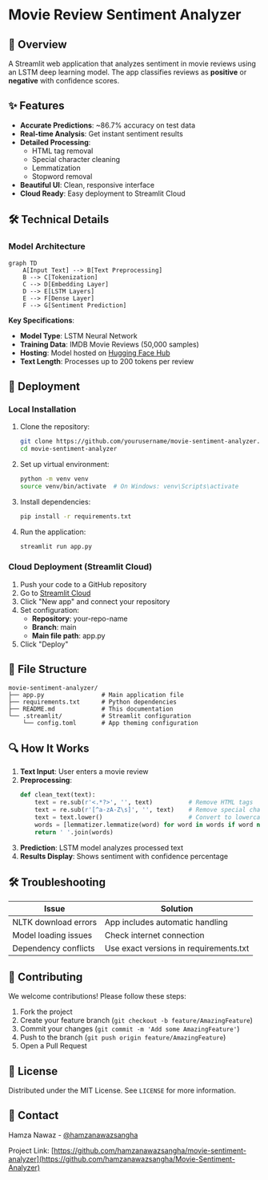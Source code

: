 # Movie Review Sentiment Analyzer


## 📝 Overview

A Streamlit web application that analyzes sentiment in movie reviews using an LSTM deep learning model. The app classifies reviews as **positive** or **negative** with confidence scores.

## ✨ Features

- **Accurate Predictions**: ~86.7% accuracy on test data
- **Real-time Analysis**: Get instant sentiment results
- **Detailed Processing**:
  - HTML tag removal
  - Special character cleaning
  - Lemmatization
  - Stopword removal
- **Beautiful UI**: Clean, responsive interface
- **Cloud Ready**: Easy deployment to Streamlit Cloud

## 🛠️ Technical Details

### Model Architecture
```mermaid
graph TD
    A[Input Text] --> B[Text Preprocessing]
    B --> C[Tokenization]
    C --> D[Embedding Layer]
    D --> E[LSTM Layers]
    E --> F[Dense Layer]
    F --> G[Sentiment Prediction]
```

**Key Specifications**:
- **Model Type**: LSTM Neural Network
- **Training Data**: IMDB Movie Reviews (50,000 samples)
- **Hosting**: Model hosted on [Hugging Face Hub](https://huggingface.co/HamzaNawaz17/MovieSentimentAnalyzer)
- **Text Length**: Processes up to 200 tokens per review

## 🚀 Deployment

### Local Installation

1. Clone the repository:
   ```bash
   git clone https://github.com/yourusername/movie-sentiment-analyzer.git
   cd movie-sentiment-analyzer
   ```

2. Set up virtual environment:
   ```bash
   python -m venv venv
   source venv/bin/activate  # On Windows: venv\Scripts\activate
   ```

3. Install dependencies:
   ```bash
   pip install -r requirements.txt
   ```

4. Run the application:
   ```bash
   streamlit run app.py
   ```

### Cloud Deployment (Streamlit Cloud)

1. Push your code to a GitHub repository
2. Go to [Streamlit Cloud](https://streamlit.io/cloud)
3. Click "New app" and connect your repository
4. Set configuration:
   - **Repository**: your-repo-name
   - **Branch**: main
   - **Main file path**: app.py
5. Click "Deploy"

## 📂 File Structure

```
movie-sentiment-analyzer/
├── app.py                # Main application file
├── requirements.txt      # Python dependencies
├── README.md             # This documentation
└── .streamlit/           # Streamlit configuration
    └── config.toml       # App theming configuration
```

## 🔍 How It Works

1. **Text Input**: User enters a movie review
2. **Preprocessing**:
   ```python
   def clean_text(text):
       text = re.sub(r'<.*?>', '', text)          # Remove HTML tags
       text = re.sub(r'[^a-zA-Z\s]', '', text)    # Remove special chars
       text = text.lower()                        # Convert to lowercase
       words = [lemmatizer.lemmatize(word) for word in words if word not in stop_words]
       return ' '.join(words)
   ```
3. **Prediction**: LSTM model analyzes processed text
4. **Results Display**: Shows sentiment with confidence percentage

## 🛠 Troubleshooting

| Issue | Solution |
|-------|----------|
| NLTK download errors | App includes automatic handling |
| Model loading issues | Check internet connection |
| Dependency conflicts | Use exact versions in requirements.txt |

## 🤝 Contributing

We welcome contributions! Please follow these steps:

1. Fork the project
2. Create your feature branch (`git checkout -b feature/AmazingFeature`)
3. Commit your changes (`git commit -m 'Add some AmazingFeature'`)
4. Push to the branch (`git push origin feature/AmazingFeature`)
5. Open a Pull Request

## 📜 License

Distributed under the MIT License. See `LICENSE` for more information.

## 📧 Contact

Hamza Nawaz - [@hamzanawazsangha](https://github.com/hamzanawazsangha)

Project Link: [https://github.com/hamzanawazsangha/movie-sentiment-analyzer](https://github.com/hamzanawazsangha/Movie-Sentiment-Analyzer)
